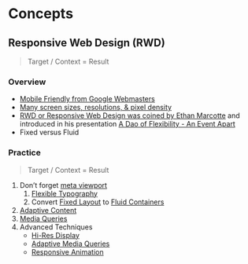# Concepts

## Responsive Web Design \(RWD\)

> Target / Context = Result

### Overview

* [Mobile Friendly from Google Webmasters](https://www.google.com/webmasters/tools/mobile-friendly/)
* [Many screen sizes, resolutions, & pixel density](http://screensiz.es/phone)
* [RWD or Responsive Web Design was coined by Ethan Marcotte](http://alistapart.com/article/responsive-web-design) and introduced in his presentation [ A Dao of Flexibility - An Event Apart](https://vimeo.com/34662135)
* Fixed versus Fluid

### Practice

> Target / Context = Result

1. Don’t forget [meta viewport](http://learn.shayhowe.com/advanced-html-css/responsive-web-design/#viewport)
   1. [Flexible Typography](https://codepen.io/manikoth/pen/iLkfD%5C)
   2. Convert [Fixed Layout](https://codepen.io/manikoth/pen/JjdjvWX) to [Fluid Containers](https://codepen.io/manikoth/pen/wvavjmY)
2. [Adaptive Content](http://codepen.io/manikoth/pen/LGawBv?editors=1100)
3. [Media Queries](https://codepen.io/manikoth/pen/EgGZKB)
4. Advanced Techniques
   * [Hi-Res Display](http://codepen.io/manikoth/pen/cGpAL)
   * [Adaptive Media Queries](https://tympanus.net/Tutorials/ResponsiveSVGs/index6.html)
   * [Responsive Animation](https://codepen.io/sdras/pen/waXKPw)

